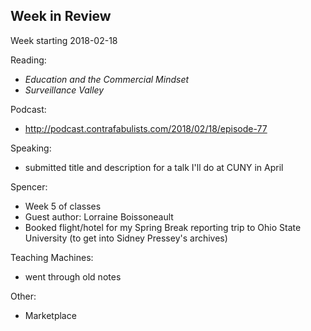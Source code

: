 ## Week in Review

Week starting 2018-02-18

Reading:
* _Education and the Commercial Mindset_
* _Surveillance Valley_

Podcast:
* http://podcast.contrafabulists.com/2018/02/18/episode-77

Speaking:
* submitted title and description for a talk I'll do at CUNY in April

Spencer:
* Week 5 of classes
* Guest author: Lorraine Boissoneault 
* Booked flight/hotel for my Spring Break reporting trip to Ohio State University (to get into Sidney Pressey's archives)

Teaching Machines:
* went through old notes

Other:
* Marketplace
